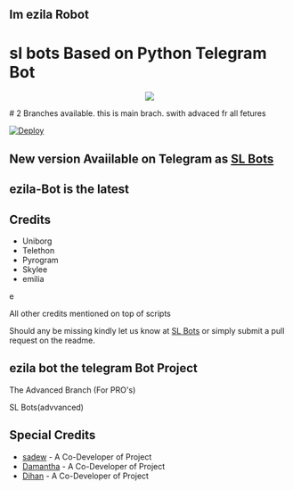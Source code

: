 ## Im ezila Robot

# sl bots Based on Python Telegram Bot
<p align="center">
  <img src="https://telegra.ph/file/a39368cfe2630a8abe182.jpg">
</p>
# 2 Branches available. this is main brach. swith advaced fr all fetures

[![Deploy](https://www.herokucdn.com/deploy/button.svg)](https://heroku.com/deploy?template=https://github.com/slbotofficial11/ezila)


## New version Avaiilable on Telegram as [SL Bots](https://t.me/slhitofficial_bot)
## ezila-Bot is the latest




## Credits

 - Uniborg
 - Telethon
 - Pyrogram
 - Skylee
 - emilia

e

All other credits mentioned on top of scripts

Should any be missing kindly let us know at [SL Bots](https://t.me/slhitbotofficial) or simply submit a pull request on the readme.

## ezila bot the telegram Bot Project
The Advanced Branch (For PRO's)

SL Bots(advvanced)

## Special Credits
- [sadew](https://github.com/sadew451) - A Co-Developer of Project
- [Damantha](https://github.com/Damantha126) - A Co-Developer of Project
- [Dihan](https://github.com/dihanrandila1) - A Co-Developer of Project
